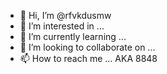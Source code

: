 - 👋 Hi, I’m @rfvkdusmw
- 👀 I’m interested in ...
- 🌱 I’m currently learning ...
- 💞️ I’m looking to collaborate on ...
- 📫 How to reach me ...
AKA 8848
<!---
rfvkdusmw/rfvkdusmw is a ✨ special ✨ repository because its `README.md` (this file) appears on your GitHub profile.
You can click the Preview link to take a look at your changes.
--->
